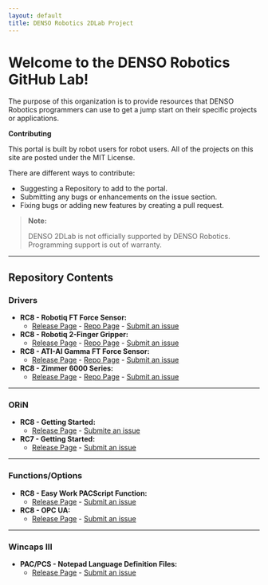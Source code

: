 ```yaml
---
layout: default
title: DENSO Robotics 2DLab Project
---
```


# Welcome to the DENSO Robotics GitHub Lab!

The purpose of this organization is to provide resources that DENSO Robotics programmers can use to get a jump start on their specific projects or applications. 

**Contributing**

This portal is built by robot users for robot users. All of the projects on this site are posted under the MIT License. 

There are different ways to contribute: 
- Suggesting a Repository to add to the portal.
- Submitting any bugs or enhancements on the issue section.
- Fixing bugs or adding new features by creating a pull request. 

> <p><b>Note:</b></p>
> DENSO 2DLab is not officially supported by DENSO Robotics. Programming support is out of warranty. 

___

## Repository Contents

### Drivers

- **RC8 - Robotiq FT Force Sensor:** 
  - [Release Page](https://github.com/DENSO-2DLab/RC8_Driver-Robotiq_FT_Force_Sensor/releases) - [Repo Page](https://github.com/DENSO-2DLab/RC8_Driver-Robotiq_FT_Force_Sensor) - [Submit an issue](https://github.com/DENSO-2DLab/RC8_Driver-Robotiq_FT_Force_Sensor/issues)
- **RC8 - Robotiq 2-Finger Gripper:** 
  - [Release Page](https://github.com/DENSO-2DLab/RC8_Driver-Robotiq_2-Finger_Gripper/releases) - [Repo Page](https://github.com/DENSO-2DLab/RC8_Driver-Robotiq_2-Finger_Gripper) - [Submit an issue](https://github.com/DENSO-2DLab/RC8_Driver-Robotiq_2-Finger_Gripper/issues)
- **RC8 - ATI-AI Gamma FT Force Sensor:** 
  - [Release Page](https://github.com/DENSO-2DLab/RC8_Driver-ATI_AI_Gamma/releases) - [Repo Page](https://github.com/DENSO-2DLab/RC8_Driver-ATI_AI_Gamma) - [Submit an issue](https://github.com/DENSO-2DLab/RC8_Driver-ATI_AI_Gamma/issues)
- **RC8 - Zimmer 6000 Series:** 
  - [Release Page](https://github.com/DENSO-2DLab/RC8_Driver-Zimmer_6000_Series/releases) - [Repo Page](https://github.com/DENSO-2DLab/RC8_Driver-Zimmer_6000_Series) - [Submit an issue](https://github.com/DENSO-2DLab/RC8_Driver-Zimmer_6000_Series/issues)

------

### ORiN

- **RC8 - Getting Started:** 
  - [Release Page](https://github.com/DENSO-2DLab/ORiN_RC8-Getting_Started/releases) - [Submite an issue](https://github.com/DENSO-2DLab/ORiN_RC8-Getting_Started/issues)
- **RC7 - Getting Started:** 
  - [Release Page](https://github.com/DENSO-2DLab/ORiN_RC7-Getting_Started/releases) - [Submit an issue](https://github.com/DENSO-2DLab/ORiN_RC7-Getting_Started/issues)

------

### Functions/Options

- **RC8 - Easy Work PACScript Function:** 
  - [Release Page](https://github.com/DENSO-2DLab/RC8_Function-EasyWork/releases) - [Submit an issue](https://github.com/DENSO-2DLab/RC8_Function-EasyWork/issues)
- **RC8 - OPC UA:** 
  - [Release Page](https://github.com/DENSO-2DLab/RC8_Option-OPC_UA_Server/releases) - [Submit an issue](https://github.com/DENSO-2DLab/RC8_Option-OPC_UA_Server/issues)

------

### Wincaps III

- **PAC/PCS - Notepad Language Definition Files:** 
  - [Release Page](https://github.com/DENSO-2DLab/RnD-PC_Notepad_Language_Definition_Files/releases) - [Submit an issue](https://github.com/DENSO-2DLab/RnD-PC_Notepad_Language_Definition_Files/issues)
